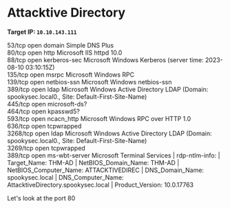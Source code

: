 # Attacktive Directory
<b>Target IP: <code>10.10.143.111</code></b>

 <p>
 	53/tcp   open  domain        Simple DNS Plus <br>
 	80/tcp   open  http          Microsoft IIS httpd 10.0<br>
 	88/tcp   open  kerberos-sec  Microsoft Windows Kerberos (server time: 2023-08-10 03:10:15Z)<br>
 	135/tcp  open  msrpc         Microsoft Windows RPC<br>
 	139/tcp  open  netbios-ssn   Microsoft Windows netbios-ssn<br>
 	389/tcp  open  ldap          Microsoft Windows Active Directory LDAP (Domain: spookysec.local0., Site: Default-First-Site-Name)<br>
 	445/tcp  open  microsoft-ds?<br>
 	464/tcp  open  kpasswd5?<br>
 	593/tcp  open  ncacn_http    Microsoft Windows RPC over HTTP 1.0<br>
 	636/tcp  open  tcpwrapped<br>
 	3268/tcp open  ldap          Microsoft Windows Active Directory LDAP (Domain: spookysec.local0., Site: Default-First-Site-Name)<br>
 	3269/tcp open  tcpwrapped<br>
 	389/tcp open  ms-wbt-server Microsoft Terminal Services
| rdp-ntlm-info: 
|   Target_Name: THM-AD
|   NetBIOS_Domain_Name: THM-AD
|   NetBIOS_Computer_Name: ATTACKTIVEDIREC
|   DNS_Domain_Name: spookysec.local
|   DNS_Computer_Name: AttacktiveDirectory.spookysec.local
|   Product_Version: 10.0.17763
 </p>
 <p>Let's look at the port 80</p>

